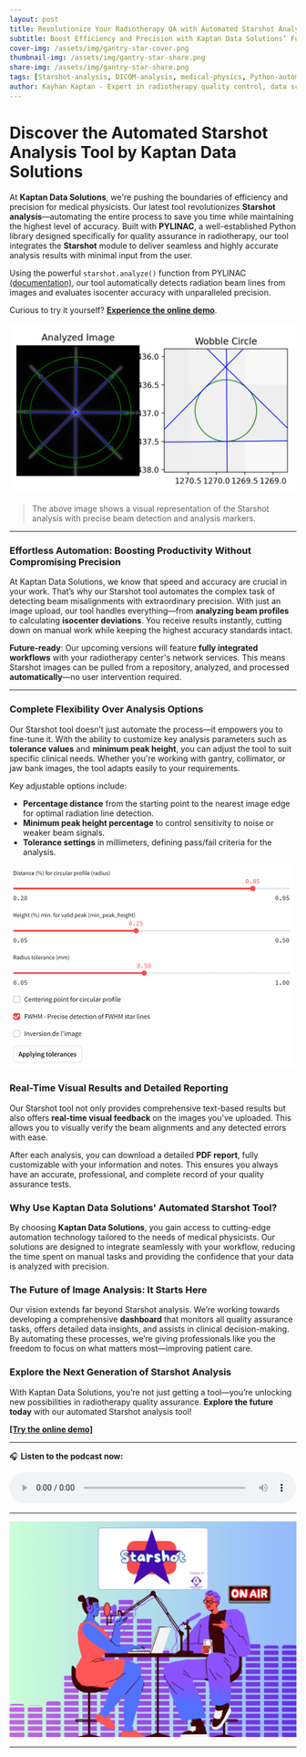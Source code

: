 ```yaml
---
layout: post
title: Revolutionize Your Radiotherapy QA with Automated Starshot Analysis  
subtitle: Boost Efficiency and Precision with Kaptan Data Solutions’ Fully Integrated Starshot Analysis Tool
cover-img: /assets/img/gantry-star-cover.png
thumbnail-img: /assets/img/gantry-star-share.png
share-img: /assets/img/gantry-star-share.png
tags: [Starshot-analysis, DICOM-analysis, medical-physics, Python-automation, radiotherapy-QA, medical-imaging, image-processing, isocenter-alignment, healthcare-technology, pylinac, quality-assurance, automated-analysis, medical-software, radiation-therapy, compliance]
author: Kayhan Kaptan - Expert in radiotherapy quality control, data science and automation
---
```



# Discover the Automated **Starshot** Analysis Tool by Kaptan Data Solutions

At **Kaptan Data Solutions**, we're pushing the boundaries of efficiency and precision for medical physicists. Our latest tool revolutionizes **Starshot analysis**—automating the entire process to save you time while maintaining the highest level of accuracy. Built with **PYLINAC**, a well-established Python library designed specifically for quality assurance in radiotherapy, our tool integrates the **Starshot** module to deliver seamless and highly accurate analysis results with minimal input from the user.

Using the powerful `starshot.analyze()` function from PYLINAC [(documentation)](https://pylinac.readthedocs.io/en/latest/starshot_docs.html), our tool automatically detects radiation beam lines from images and evaluates isocenter accuracy with unparalleled precision.

Curious to try it yourself? [**Experience the online demo**](https://kaptan-data.streamlit.app/Starshot).

![Starshot analysis Overview](/assets/img/statshot_image.png)

> The above image shows a visual representation of the Starshot analysis with precise beam detection and analysis markers.

---

### Effortless Automation: Boosting Productivity Without Compromising Precision

At Kaptan Data Solutions, we know that speed and accuracy are crucial in your work. That’s why our Starshot tool automates the complex task of detecting beam misalignments with extraordinary precision. With just an image upload, our tool handles everything—from **analyzing beam profiles** to calculating **isocenter deviations**. You receive results instantly, cutting down on manual work while keeping the highest accuracy standards intact.

**Future-ready**: Our upcoming versions will feature **fully integrated workflows** with your radiotherapy center's network services. This means Starshot images can be pulled from a repository, analyzed, and processed **automatically**—no user intervention required.

---

### Complete Flexibility Over Analysis Options

Our Starshot tool doesn’t just automate the process—it empowers you to fine-tune it. With the ability to customize key analysis parameters such as **tolerance values** and **minimum peak height**, you can adjust the tool to suit specific clinical needs. Whether you're working with gantry, collimator, or jaw bank images, the tool adapts easily to your requirements.

Key adjustable options include:
- **Percentage distance** from the starting point to the nearest image edge for optimal radiation line detection.
- **Minimum peak height percentage** to control sensitivity to noise or weaker beam signals.
- **Tolerance settings** in millimeters, defining pass/fail criteria for the analysis.

![Starshot Analysis settings ](/assets/img/statshot_image-2.png)


### Real-Time Visual Results and Detailed Reporting

Our Starshot tool not only provides comprehensive text-based results but also offers **real-time visual feedback** on the images you've uploaded. This allows you to visually verify the beam alignments and any detected errors with ease.

After each analysis, you can download a detailed **PDF report**, fully customizable with your information and notes. This ensures you always have an accurate, professional, and complete record of your quality assurance tests.


### Why Use Kaptan Data Solutions' Automated Starshot Tool?

By choosing **Kaptan Data Solutions**, you gain access to cutting-edge automation technology tailored to the needs of medical physicists. Our solutions are designed to integrate seamlessly with your workflow, reducing the time spent on manual tasks and providing the confidence that your data is analyzed with precision.

### The Future of Image Analysis: It Starts Here

Our vision extends far beyond Starshot analysis. We’re working towards developing a comprehensive **dashboard** that monitors all quality assurance tasks, offers detailed data insights, and assists in clinical decision-making. By automating these processes, we’re giving professionals like you the freedom to focus on what matters most—improving patient care.


### Explore the Next Generation of Starshot Analysis

With Kaptan Data Solutions, you’re not just getting a tool—you’re unlocking new possibilities in radiotherapy quality assurance. **Explore the future today** with our automated Starshot analysis tool!

**[[Try the online demo]](https://kaptan-data.streamlit.app/Starshot)**


---

🎧 **Listen to the podcast now:**

<audio controls style="width: 100%; max-width: 600px;">
  <source src="/podcast_kds/Starshot Web App.wav" type="audio/wav">
  Your browser does not support the audio element.
</audio>

---

![PNG](/assets/img/blog_image_podcast_startshot.png)

---
